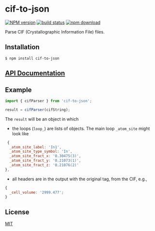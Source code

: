 # cif-to-json

[![NPM version][npm-image]][npm-url]
[![build status][ci-image]][ci-url]
[![npm download][download-image]][download-url]

Parse CIF (Crystallographic Information File) files.

## Installation

`$ npm install cif-to-json`

## [API Documentation](https://cheminfo.github.io/cif-to-json/)

## Example

```js
import { cifParser } from 'cif-to-json';

result = cifParser(cifString);
```

The `result` will be an object in which

- the loops (`loop_`) are lists of objects. The main loop `_atom_site` might look like

```javascript
 {
  _atom_site_label: 'In1',
  _atom_site_type_symbol: 'In',
  _atom_site_fract_x: '0.30475(3)',
  _atom_site_fract_y: '0.21073(1)',
  _atom_site_fract_z: '0.21076(2)'
},
```

- all headers are in the output with the original tag, from the CIF, e.g.,

```javascript
{
  _cell_volume: '2999.477';
}
```

## License

[MIT](./LICENSE)

[npm-image]: https://img.shields.io/npm/v/cif-to-json.svg
[npm-url]: https://www.npmjs.com/package/cif-to-json
[ci-image]: https://github.com/cheminfo/cif-to-json/workflows/Node.js%20CI/badge.svg?branch=master
[ci-url]: https://github.com/cheminfo/cif-to-json/actions?query=workflow%3A%22Node.js+CI%22
[download-image]: https://img.shields.io/npm/dm/cif-to-json.svg
[download-url]: https://www.npmjs.com/package/cif-to-json
